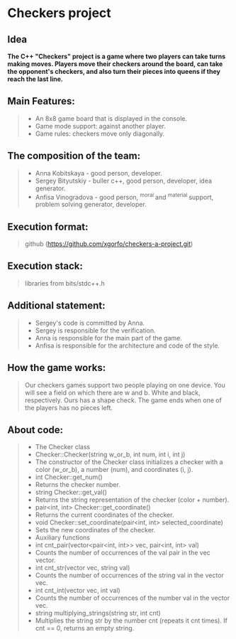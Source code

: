 
  # Сheckers project
## Idea

**The C++ "Checkers" project is a game where two players can take turns making moves. Players move their checkers around the board, can take the opponent's checkers, and also turn their pieces into queens if they reach the last line.**


##  Main Features:
> - An 8x8 game board that is displayed in the console.
> - Game mode support: against another player.
> - Game rules: checkers move only diagonally.
## The composition of the team:

> - Anna Kobitskaya - good person, developer.
> - Sergey Bityutskiy - buller c++, good person, developer, idea generator.
> - Anfisa Vinogradova - good person, <sup> moral </sup> and <sup> material </sup> support, problem solving generator, developer.


## Execution format:
> github (https://github.com/xgorfo/checkers-a-project.git)

## Execution stack:
> libraries from bits/stdc++.h


## Additional statement:
> - Sergey's code is committed by Anna.
> - Sergey is responsible for the verification.
> - Anna is responsible for the main part of the game.
> - Anfisa is responsible for the architecture and code of the style.

## How the game works: 
> Our checkers games support two people playing on one device. You will see a field on which there are w and b. White and black, respectively. Ours has a shape check.
> The game ends when one of the players has no pieces left.
>
 ## About code:
> - The Checker class
> - Checker::Checker(string w_or_b, int num, int i, int j)
> - The constructor of the Checker class initializes a checker with a color (w_or_b), a number (num), and coordinates (i, j).
> - int Checker::get_num()
> - Returns the checker number.
> - string Checker::get_val()
> - Returns the string representation of the checker (color + number).
> - pair<int, int> Checker::get_coordinate()
> - Returns the current coordinates of the checker.
> - void Checker::set_coordinate(pair<int, int> selected_coordinate)
> - Sets the new coordinates of the checker.
> - Auxiliary functions
> - int cnt_pair(vector<pair<int, int>> vec, pair<int, int> val)
> - Counts the number of occurrences of the val pair in the vec vector.
> - int cnt_str(vector<string> vec, string val)
> - Counts the number of occurrences of the string val in the vector vec.
> - int cnt_int(vector<int> vec, int val)
> - Counts the number of occurrences of the number val in the vector vec.
> - string multiplying_strings(string str, int cnt)
> - Multiplies the string str by the number cnt (repeats it cnt times). If cnt == 0, returns an empty string.

